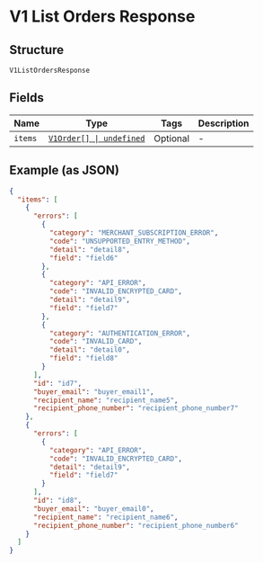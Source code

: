 
# V1 List Orders Response

## Structure

`V1ListOrdersResponse`

## Fields

| Name | Type | Tags | Description |
|  --- | --- | --- | --- |
| `items` | [`V1Order[] \| undefined`](/doc/models/v1-order.md) | Optional | - |

## Example (as JSON)

```json
{
  "items": [
    {
      "errors": [
        {
          "category": "MERCHANT_SUBSCRIPTION_ERROR",
          "code": "UNSUPPORTED_ENTRY_METHOD",
          "detail": "detail8",
          "field": "field6"
        },
        {
          "category": "API_ERROR",
          "code": "INVALID_ENCRYPTED_CARD",
          "detail": "detail9",
          "field": "field7"
        },
        {
          "category": "AUTHENTICATION_ERROR",
          "code": "INVALID_CARD",
          "detail": "detail0",
          "field": "field8"
        }
      ],
      "id": "id7",
      "buyer_email": "buyer_email1",
      "recipient_name": "recipient_name5",
      "recipient_phone_number": "recipient_phone_number7"
    },
    {
      "errors": [
        {
          "category": "API_ERROR",
          "code": "INVALID_ENCRYPTED_CARD",
          "detail": "detail9",
          "field": "field7"
        }
      ],
      "id": "id8",
      "buyer_email": "buyer_email0",
      "recipient_name": "recipient_name6",
      "recipient_phone_number": "recipient_phone_number6"
    }
  ]
}
```

